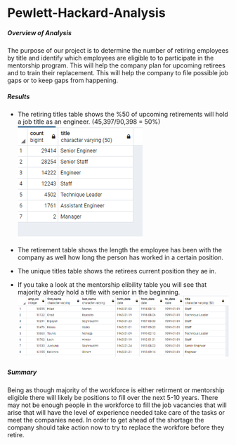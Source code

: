 # Pewlett-Hackard-Analysis

##### Overview of Analysis

The purpose of our project is to determine the number of retiring employees by title and identify which employees are eligible to to participate in the mentorship program. This will help the company plan for upcoming retirees and to train their replacement. This will help the company to file possible job gaps or to keep gaps from happening.

##### Results

* The retiring titles table shows the %50 of upcoming retirements will hold a job title as an engineer. (45,397/90,398 = 50%)
![Image of retirement titles](https://github.com/LManago/Pewlett-Hackard-Analysis/blob/main/Data/retirement_titles.PNG)

* The retirement table shows the length the employee has been with the company as well how long the person has worked in a certain position.

* The unique titles table shows the retirees current position they ae in. 

* If you take a look at the mentorship elibility table you will see that majority already hold a title with senior in the beginning.
![Image of Mentorship eligibilty](https://github.com/LManago/Pewlett-Hackard-Analysis/blob/main/Data/mentorship_eligibilty.PNG)

##### Summary

Being as though majority of the workforce is either retirment or mentorship eligible there will likely be positions to fill over the next 5-10 years. There may not be enough people in the workforce to fill the job vacancies that will arise that will have the level of experience needed take care of the tasks or meet the companies need. In order to get ahead of the shortage the company should take action now to try to replace the workfore before they retire. 

